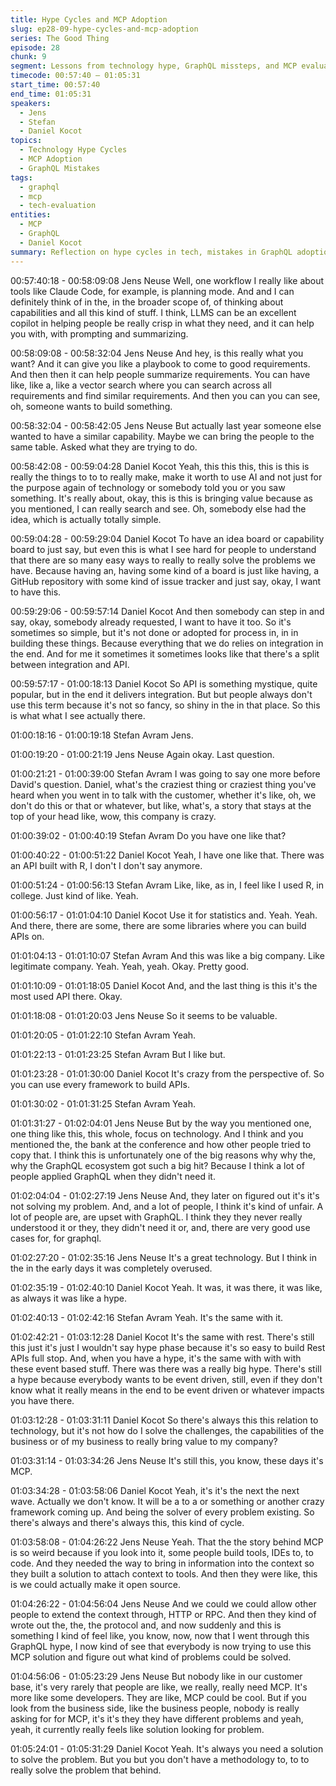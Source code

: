 ```yaml
---
title: Hype Cycles and MCP Adoption
slug: ep28-09-hype-cycles-and-mcp-adoption
series: The Good Thing
episode: 28
chunk: 9
segment: Lessons from technology hype, GraphQL missteps, and MCP evaluation
timecode: 00:57:40 – 01:05:31
start_time: 00:57:40
end_time: 01:05:31
speakers:
  - Jens
  - Stefan
  - Daniel Kocot
topics:
  - Technology Hype Cycles
  - MCP Adoption
  - GraphQL Mistakes
tags:
  - graphql
  - mcp
  - tech-evaluation
entities:
  - MCP
  - GraphQL
  - Daniel Kocot
summary: Reflection on hype cycles in tech, mistakes in GraphQL adoption, and whether MCP has been positioned as a problem solver or a technology searching for purpose.
---
```


00:57:40:18 - 00:58:09:08
Jens Neuse
Well, one workflow I really like about tools like Claude Code, for example, is planning mode. And and I can definitely think of in the, in the broader scope of, of thinking about capabilities and all this kind of stuff. I think, LLMS can be an excellent copilot in helping people be really crisp in what they need, and it can help you with, with prompting and summarizing.

00:58:09:08 - 00:58:32:04
Jens Neuse
And hey, is this really what you want? And it can give you like a playbook to come to good requirements. And then then it can help people summarize requirements. You can have like, like a, like a vector search where you can search across all requirements and find similar requirements. And then you can you can see, oh, someone wants to build something.

00:58:32:04 - 00:58:42:05
Jens Neuse
But actually last year someone else wanted to have a similar capability. Maybe we can bring the people to the same table. Asked what they are trying to do.

00:58:42:08 - 00:59:04:28
Daniel Kocot
Yeah, this this this, this is this is really the things to to to really make, make it worth to use AI and not just for the purpose again of technology or somebody told you or you saw something. It's really about, okay, this is this is bringing value because as you mentioned, I can really search and see. Oh, somebody else had the idea, which is actually totally simple.

00:59:04:28 - 00:59:29:04
Daniel Kocot
To have an idea board or capability board to just say, but even this is what I see hard for people to understand that there are so many easy ways to really to really solve the problems we have. Because having an, having some kind of a board is just like having, a GitHub repository with some kind of issue tracker and just say, okay, I want to have this.

00:59:29:06 - 00:59:57:14
Daniel Kocot
And then somebody can step in and say, okay, somebody already requested, I want to have it too. So it's sometimes so simple, but it's not done or adopted for process in, in in building these things. Because everything that we do relies on integration in the end. And for me it sometimes it sometimes looks like that there's a split between integration and API.

00:59:57:17 - 01:00:18:13
Daniel Kocot
So API is something mystique, quite popular, but in the end it delivers integration. But but people always don't use this term because it's not so fancy, so shiny in the in that place. So this is what what I see actually there.

01:00:18:16 - 01:00:19:18
Stefan Avram
Jens.

01:00:19:20 - 01:00:21:19
Jens Neuse
Again okay. Last question.

01:00:21:21 - 01:00:39:00
Stefan Avram
I was going to say one more before David's question. Daniel, what's the craziest thing or craziest thing you've heard when you went in to talk with the customer, whether it's like, oh, we don't do this or that or whatever, but like, what's, a story that stays at the top of your head like, wow, this company is crazy.

01:00:39:02 - 01:00:40:19
Stefan Avram
Do you have one like that?

01:00:40:22 - 01:00:51:22
Daniel Kocot
Yeah, I have one like that. There was an API built with R, I don't I don't say anymore.

01:00:51:24 - 01:00:56:13
Stefan Avram
Like, like, as in, I feel like I used R, in college. Just kind of like. Yeah.

01:00:56:17 - 01:01:04:10
Daniel Kocot
Use it for statistics and. Yeah. Yeah. And there, there are some, there are some libraries where you can build APIs on.

01:01:04:13 - 01:01:10:07
Stefan Avram
And this was like a big company. Like legitimate company. Yeah. Yeah, yeah. Okay. Pretty good.

01:01:10:09 - 01:01:18:05
Daniel Kocot
And, and the last thing is this it's the most used API there. Okay.

01:01:18:08 - 01:01:20:03
Jens Neuse
So it seems to be valuable.

01:01:20:05 - 01:01:22:10
Stefan Avram
Yeah.

01:01:22:13 - 01:01:23:25
Stefan Avram
But I like but.

01:01:23:28 - 01:01:30:00
Daniel Kocot
It's crazy from the perspective of. So you can use every framework to build APIs.

01:01:30:02 - 01:01:31:25
Stefan Avram
Yeah.

01:01:31:27 - 01:02:04:01
Jens Neuse
But by the way you mentioned one, one thing like this, this whole, focus on technology. And I think and you mentioned the, the bank at the conference and how other people tried to copy that. I think this is unfortunately one of the big reasons why why the, why the GraphQL ecosystem got such a big hit? Because I think a lot of people applied GraphQL when they didn't need it.

01:02:04:04 - 01:02:27:19
Jens Neuse
And, they later on figured out it's it's not solving my problem. And, and a lot of people, I think it's kind of unfair. A lot of people are, are upset with GraphQL. I think they they never really understood it or they, they didn't need it or, and, there are very good use cases for, for graphql.

01:02:27:20 - 01:02:35:16
Jens Neuse
It's a great technology. But I think in the in the early days it was completely overused.

01:02:35:19 - 01:02:40:10
Daniel Kocot
Yeah. It was, it was there, it was like, as always it was like a hype.

01:02:40:13 - 01:02:42:16
Stefan Avram
Yeah. It's the same with it.

01:02:42:21 - 01:03:12:28
Daniel Kocot
It's the same with rest. There's still this just it's just I wouldn't say hype phase because it's so easy to build Rest APIs full stop. And, when you have a hype, it's the same with with with these event based stuff. There was there was a really big hype. There's still a hype because everybody wants to be event driven, still, even if they don't know what it really means in the end to be event driven or whatever impacts you have there.

01:03:12:28 - 01:03:31:11
Daniel Kocot
So there's always this this relation to technology, but it's not how do I solve the challenges, the capabilities of the business or of my business to really bring value to my company?

01:03:31:14 - 01:03:34:26
Jens Neuse
It's still this, you know, these days it's MCP.

01:03:34:28 - 01:03:58:06
Daniel Kocot
Yeah, it's it's the next the next wave. Actually we don't know. It will be a to a or something or another crazy framework coming up. And being the solver of every problem existing. So there's always and there's always this, this kind of cycle.

01:03:58:08 - 01:04:26:22
Jens Neuse
Yeah. That the the story behind MCP is so weird because if you look into it, some people build tools, IDEs to, to code. And they needed the way to bring in information into the context so they built a solution to attach context to tools. And then they were like, this is we could actually make it open source.

01:04:26:22 - 01:04:56:04
Jens Neuse
And we could we could allow other people to extend the context through, HTTP or RPC. And then they kind of wrote out the, the, the protocol and, and now suddenly and this is something I kind of feel like, you know, now, now that I went through this GraphQL hype, I now kind of see that everybody is now trying to use this MCP solution and figure out what kind of problems could be solved.

01:04:56:06 - 01:05:23:29
Jens Neuse
But nobody like in our customer base, it's very rarely that people are like, we really, really need MCP. It's more like some developers. They are like, MCP could be cool. But if you look from the business side, like the business people, nobody is really asking for for MCP, it's it's they they have different problems and yeah, yeah, it currently really feels like solution looking for problem.

01:05:24:01 - 01:05:31:29
Daniel Kocot
Yeah. It's always you need a solution to solve the problem. But you but you don't have a methodology to, to to really solve the problem that behind.

